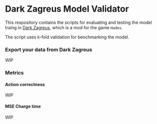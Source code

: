 # Dark Zagreus Model Validator
This respository contains the scripts for evaluating and testing the model traing in [Dark Zagreus](https://github.com/willake/hades-dark-zagreus-mod), which is a mod for the game `Hades`.

The script uses k-fold validation for benchmarking the model.

### Export your data from Dark Zagreus
WIP
### Metrics
#### Action correctness
WIP
#### MSE Charge time
WIP